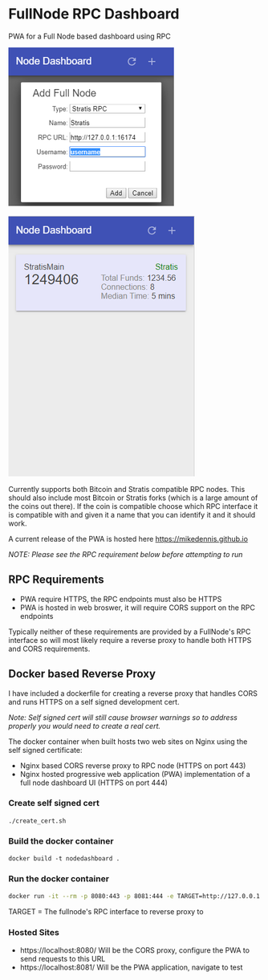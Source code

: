 # FullNode RPC Dashboard
PWA for a Full Node based dashboard using RPC

![Configure](docs/Configure.PNG)

![Dashboard](docs/NodeDashboard.PNG)

Currently supports both Bitcoin and Stratis compatible RPC nodes. This should also include most Bitcoin or Stratis forks (which is a large amount of the coins out there). If the coin is compatible choose which RPC interface it is compatible with and given it a name that you can identify it and it should work.

A current release of the PWA is hosted here https://mikedennis.github.io

*NOTE: Please see the RPC requirement below before attempting to run*

## RPC Requirements
* PWA require HTTPS, the RPC endpoints must also be HTTPS
* PWA is hosted in web broswer, it will require CORS support on the RPC endpoints

Typically neither of these requirements are provided by a FullNode's RPC interface so will most likely require a reverse proxy to handle both HTTPS and CORS requirements.

## Docker based Reverse Proxy
I have included a dockerfile for creating a reverse proxy that handles CORS and runs HTTPS on a self signed development cert.

*Note: Self signed cert will still cause browser warnings so to address properly you would need to create a real cert.*

The docker container when built hosts two web sites on Nginx using the self signed certificate:
* Nginx based CORS reverse proxy to RPC node (HTTPS on port 443)
* Nginx hosted progressive web application (PWA) implementation of a full node dashboard UI (HTTPS on port 444)

### Create self signed cert

```
./create_cert.sh
```

### Build the docker container

```
docker build -t nodedashboard .
```

### Run the docker container

```bash
docker run -it --rm -p 8080:443 -p 8081:444 -e TARGET=http://127.0.0.1:2020
```
TARGET = The fullnode's RPC interface to reverse proxy to

### Hosted Sites
- https://localhost:8080/ Will be the CORS proxy, configure the PWA to send requests to this URL
- https://localhost:8081/ Will be the PWA application, navigate to test
